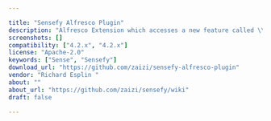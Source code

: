 ```yaml
---

title: "Sensefy Alfresco Plugin"
description: "Alfresco Extension which accesses a new feature called \\\"Enterprise Search\\\", allowing users to Search across a Sensefy instance. Sensefy is a Zaizi product for federated search over different platforms and repositories, currently supporting Alfresco and File systems for the whole public."
screenshots: []
compatibility: ["4.2.x", "4.2.x"]
license: "Apache-2.0"
keywords: ["Sense", "Sensefy"]
download_url: "https://github.com/zaizi/sensefy-alfresco-plugin"
vendor: "Richard Esplin ‌"
about: ""
about_url: "https://github.com/zaizi/sensefy/wiki"
draft: false

---
```

